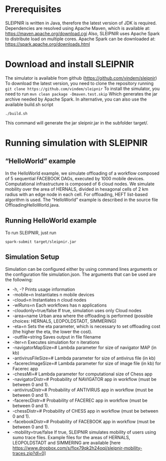 # Prerequisites #
SLEIPNIR is written in Java, therefore the latest version of JDK is required. 
Dependencies are resolved using Apache Maven, which is available at: https://maven.apache.org/download.cgi
Also, SLEIPNIR uses Apache Spark to distribute load on multiple cores.  Apache Spark can be downloaded at: https://spark.apache.org/downloads.html

# Download and install SLEIPNIR #
The simulator is available from github (https://github.com/vindem/sleipnir)
To download the latest version, you need to clone the repository running 
`git clone https://github.com/vindem/sleipnir`
To install the simulator, you need to run
`mvn clean package -Dmaven.test.skip`
Which generates the jar archive needed by Apache Spark. In alternative, you can also use the available build.sh script

`./build.sh`

This command will generate the jar sleipnir.jar in the subfolder target/.

# Running simulation with SLEIPNIR #
## “HelloWorld” example ##
In the HelloWorld example, we simulate offloading of a workflow composed of 5 sequential FACEBOOK DAGs, executed by 1000 mobile devices. Computational infrastructure is composed of 6 cloud nodes. We simulate mobility over the area of HERNALS, divided in hexagonal cells of 2 km radius with an edge node in each cell. For offloading, HEFT list-based algorithm is used. The “HelloWorld” example is described in the source file OffloadingHelloWorld.java.

## Running HelloWorld example ##
To run SLEIPNIR, just run

`spark-submit target/sleipnir.jar`

## Simulation Setup ##
Simulation can be configured either by using command lines arguments or the configuration file simulation.json. The arguments that can be used are the following:


* -h, -? Prints usage information
* -mobile=n Instantiates n mobile devices
* -cloud=n Instantiates n cloud nodes
* -wlRuns=n Each workflows has n applications
* -cloudonly=true/false If true, simulation uses only Cloud nodes
* -area=name Urban area where the offloading is performed (possible choices: HERNALS, LEOPOLDSTADT, SIMMERING)
* -eta=n Sets the eta parameter, which is necessary to set offloading cost (the higher the eta, the lower the cost).
* -outfile=string Saves output in file filename
* -iter=n Executes simulation for n iterations
* -navigatorMapSize=# Lambda parameter for size of navigator MAP (in kb)
* -antivirusFileSize=# Lambda parameter for size of antivirus file (in kb)
* -facerecImageSize=# Lambda parameter for size of image file (in kb) for Facerec app
* -chessMi=# Lambda parameter for computational size of Chess app 
* -navigatorDistr=# Probability of NAVIGATOR app in workflow (must be between 0 and 1).
* -antivirusDistr=# Probability of ANTIVIRUS app in workflow (must be between 0 and 1).
* -facerecDistr=# Probability of FACEREC app in workflow (must be between 0 and 1).
* -chessDistr=# Probability of CHESS app in workflow (must be between 0 and 1).
* -facebookDistr=# Probability of FACEBOOK app in workflow (must be between 0 and 1).
* -mobility=true/false If true, SLEIPNIR simulates mobility of users using sumo trace files. Example files for the areas of HERNALS, LEOPOLDSTADT and SIMMERING are available [here https://www.dropbox.com/s/flox79qk2h24oqi/sleipnir-mobility-traces.zip?dl=0]


